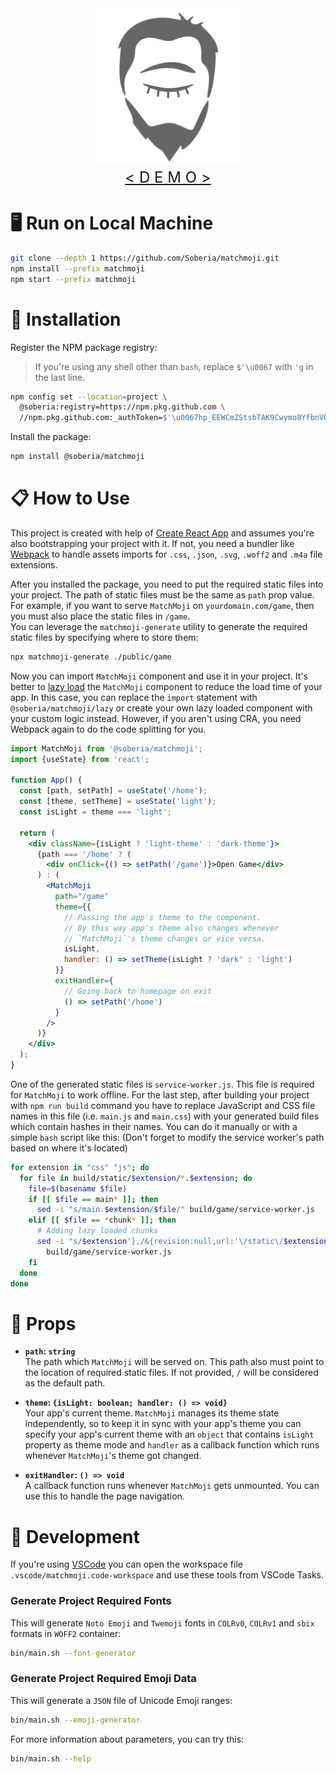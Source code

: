 <div align="center" style="font-size:x-large">
  <img src="public/favicon.svg" alt="logo" width="250">
  </br>
  <!-- To avoid unnecessary redirect, trailing slash shouldn't be removed. -->
  <a href="https://soberia.github.io/matchmoji/">&lt; D E M O &gt;</a>
</div>

# 🖥️ **Run on Local Machine**

```bash
git clone --depth 1 https://github.com/Soberia/matchmoji.git
npm install --prefix matchmoji
npm start --prefix matchmoji
```

# 🔌 **Installation**

Register the NPM package registry:

> If you're using any shell other than `bash`, replace `$'\u0067` with `'g` in the last line.

```bash
npm config set --location=project \
  @soberia:registry=https://npm.pkg.github.com \
  //npm.pkg.github.com:_authToken=$'\u0067hp_EEWCmZStsbTAK9Cwymo8YfbnVGhphp0rdyBI'
```

Install the package:

```bash
npm install @soberia/matchmoji
```

# 📋 **How to Use**

This project is created with help of [Create React App](https://github.com/facebook/create-react-app) and assumes you're also bootstrapping your project with it. If not, you need a bundler like [Webpack](https://github.com/webpack/webpack) to handle assets imports for `.css`, `.json`, `.svg`, `.woff2` and `.m4a` file extensions.

After you installed the package, you need to put the required static files into your project.
The path of static files must be the same as `path` prop value. For example, if you want to serve `MatchMoji` on `yourdomain.com/game`, then you must also place the static files in `/game`.  
You can leverage the `matchmoji-generate` utility to generate the required static files by specifying where to store them:

```bash
npx matchmoji-generate ./public/game
```

Now you can import `MatchMoji` component and use it in your project. It's better to [lazy load](https://reactjs.org/docs/code-splitting.html#code-splitting) the `MatchMoji` component to reduce the load time of your app. In this case, you can replace the `import` statement with `@soberia/matchmoji/lazy` or create your own lazy loaded component with your custom logic instead. However, if you aren't using CRA, you need Webpack again to do the code splitting for you.

```jsx
import MatchMoji from '@soberia/matchmoji';
import {useState} from 'react';

function App() {
  const [path, setPath] = useState('/home');
  const [theme, setTheme] = useState('light');
  const isLight = theme === 'light';

  return (
    <div className={isLight ? 'light-theme' : 'dark-theme'}>
      {path === '/home' ? (
        <div onClick={() => setPath('/game')}>Open Game</div>
      ) : (
        <MatchMoji
          path="/game"
          theme={{
            // Passing the app's theme to the component.
            // By this way app's theme also changes whenever
            // `MatchMoji`'s theme changes or vice versa.
            isLight,
            handler: () => setTheme(isLight ? 'dark' : 'light')
          }}
          exitHandler={
            // Going back to homepage on exit
            () => setPath('/home')
          }
        />
      )}
    </div>
  );
}
```

One of the generated static files is `service-worker.js`. This file is required for `MatchMoji` to work offline.
For the last step, after building your project with `npm run build` command you have to replace JavaScript and CSS file names in this file (i.e. `main.js` and `main.css`) with your generated build files which contain hashes in their names. You can do it manually or with a simple `bash` script like this: (Don't forget to modify the service worker's path based on where it's located)

```bash
for extension in "css" "js"; do
  for file in build/static/$extension/*.$extension; do
    file=$(basename $file)
    if [[ $file == main* ]]; then
      sed -i "s/main.$extension/$file/" build/game/service-worker.js
    elif [[ $file == *chunk* ]]; then
      # Adding lazy loaded chunks
      sed -i "s/$extension'},/&{revision:null,url:'\/static\/$extension\/$file'},/" \
        build/game/service-worker.js
    fi
  done
done
```

# 🔧 **Props**

- **`path`: `string`**  
  The path which `MatchMoji` will be served on. This path also must point to the location of required static files. If not provided, `/` will be considered as the default path.

- **`theme`: `{isLight: boolean; handler: () => void}`**  
  Your app's current theme. `MatchMoji` manages its theme state independently, so to keep it in sync with your app's theme you can specify your app's current theme with an `object` that contains `isLight` property as theme mode and `handler` as a callback function which runs whenever `MatchMoji`'s theme got changed.

- **`exitHandler`: `() => void`**  
  A callback function runs whenever `MatchMoji` gets unmounted. You can use this to handle the page navigation.

# 🔨 **Development**

If you're using [VSCode](https://github.com/microsoft/vscode) you can open the workspace file `.vscode/matchmoji.code-workspace` and use these tools from VSCode Tasks.

### **Generate Project Required Fonts**

This will generate `Noto Emoji` and `Twemoji` fonts in `COLRv0`, `COLRv1` and `sbix` formats in `WOFF2` container:

```bash
bin/main.sh --font-generator
```

### **Generate Project Required Emoji Data**

This will generate a `JSON` file of Unicode Emoji ranges:

```bash
bin/main.sh --emoji-generator
```

For more information about parameters, you can try this:

```bash
bin/main.sh --help
```
